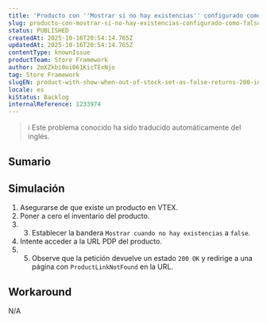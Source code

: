 ```yaml
---
title: 'Producto con ''Mostrar si no hay existencias'' configurado como falso devuelve 200 en lugar de 404'
slug: producto-con-mostrar-si-no-hay-existencias-configurado-como-falso-devuelve-200-en-lugar-de-404
status: PUBLISHED
createdAt: 2025-10-16T20:54:14.765Z
updatedAt: 2025-10-16T20:54:14.765Z
contentType: knownIssue
productTeam: Store Framework
author: 2mXZkbi0oi061KicTExNjo
tag: Store Framework
slugEN: product-with-show-when-out-of-stock-set-as-false-returns-200-instead-of-404
locale: es
kiStatus: Backlog
internalReference: 1233974
---
```


>ℹ️ Este problema conocido ha sido traducido automáticamente del inglés.

## Sumario

## Simulación




1. Asegurarse de que existe un producto en VTEX.
2. Poner a cero el inventario del producto.
3. 3. Establecer la bandera `Mostrar cuando no hay existencias` a `false`.
4. Intente acceder a la URL PDP del producto.
5. 5. Observe que la petición devuelve un estado `200 OK` y redirige a una página con `ProductLinkNotFound` en la URL.

## Workaround


N/A



